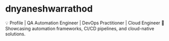 # dnyaneshwarrathod
💡 Profile | QA Automation Engineer | DevOps Practitioner | Cloud Engineer 🚀   Showcasing automation frameworks, CI/CD pipelines, and cloud-native solutions.
